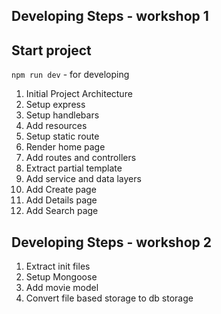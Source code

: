 ## Developing Steps - workshop 1

## Start project 
`npm run dev` - for developing

1. Initial Project Architecture
2. Setup express
3. Setup handlebars
4. Add resources
5. Setup static route
6. Render home page
7. Add routes and controllers
8. Extract partial template
9. Add service and data layers
10. Add Create page
11. Add Details page
12. Add Search page


## Developing Steps - workshop 2 
1. Extract init files
2. Setup Mongoose
3. Add movie model
4. Convert file based storage to db storage